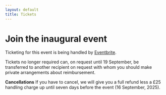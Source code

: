 ```yaml
---
layout: default
title: Tickets
---
```

# Join the inaugural event

Ticketing for this event is being handled by [Eventbrite](https://pybysea.eventbrite.com).

Tickets no longer required can,
on request until 19 September,
be transferred to another recipient on request
with whom you should make private arrangements about reimbursement.

**Cancellations** If you have to cancel, we will give you a full refund
less a £25 handling charge
up until seven days before the event (16 September, 2025).
